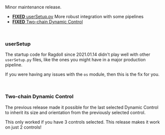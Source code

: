 Minor maintenance release.

- [**FIXED** userSetup.py](#userSetup) More robust integration with some pipelines
- [**FIXED** Two-chain Dynamic Control](#two-chain-dynamic-control)

<br>

### userSetup

The startup code for Ragdoll since 2021.01.14 didn't play well with other `userSetup.py` files, like the ones you might have in a major production pipeline.

If you were having any issues with the `os` module, then this is the fix for you.

<br>

### Two-chain Dynamic Control

The previous release made it possible for the last selected Dynamic Control to inherit its size and orientation from the previously selected control.

This only worked if you have 3 controls selected. This release makes it work on just 2 controls!
